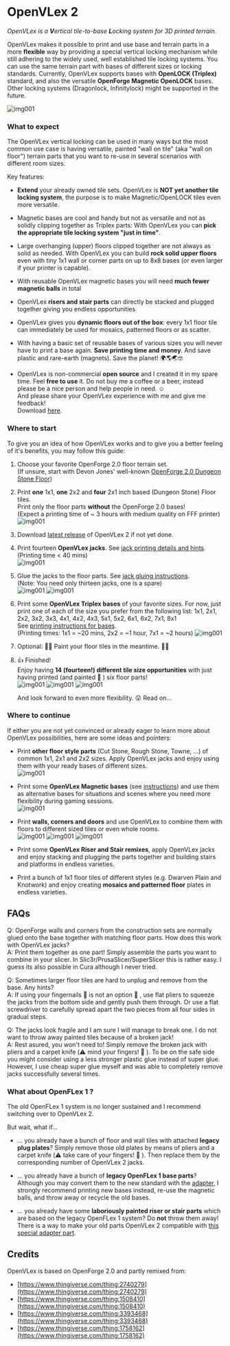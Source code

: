 # OpenVLex 2

_OpenVLex is a **V**ertical tile-to-base **L**ocking system for 3D printed terrain._

OpenVLex makes it possible to print and use base and terrain parts in a more **flexible** way by providing a special vertical locking mechanism while still adhering to the widely used, well established tile locking systems. You can use the same terrain part with bases of different sizes or locking standards. Currently, OpenVLex supports bases with **OpenLOCK (Triplex)** standard, and also the versatile **OpenForge Magnetic OpenLOCK** bases. Other locking systems (Dragonlock, Infinitylock) might be supported in the future. 

![img001](img/openvlex001.gif)

### What to expect

The OpenVLex vertical locking can be used in many ways but the most common use case is having versatile, painted "wall on tile" (aka "wall on floor") terrain parts that you want to re-use in several scenarios with different room sizes.

Key features:

* **Extend** your already owned tile sets. OpenVLex is **NOT yet another tile locking system**, the purpose is to make Magnetic/OpenLOCK tiles even more versatile.

* Magnetic bases are cool and handy but not as versatile and not as solidly clipping together as Triplex parts: With OpenVLex you can **pick the appropriate tile locking system "just in time"**.

* Large overhanging (upper) floors clipped together are not always as solid as needed. With OpenVLex you can build **rock solid upper floors** even with tiny 1x1 wall or corner parts on up to 8x8 bases (or even larger if your printer is capable).

* With reusable OpenVLex magnetic bases you will need **much fewer magnetic balls** in total

* OpenVLex **risers and stair parts** can directly be stacked and plugged together giving you endless opportunities

* OpenVLex gives you **dynamic floors out of the box**: every 1x1 floor tile can immediately be used for mosaics, patterned floors or as scatter. 

* With having a basic set of reusable bases of various sizes you will never have to print a base again. **Save printing time and money**. And save plastic and rare-earth (magnets). Save the planet! 🌍🌎🌏🤓

* OpenVLex is non-commercial **open source** and I created it in my spare time. Feel **free to use** it. Do not buy me a coffee or a beer, instead please be a nice person and help people in need. ☺️   
  And please share your OpenVLex experience with me and give me feedback!  
  Download [here](https://github.com/manolitto/openvlex2/releases).


### Where to start

To give you an idea of how OpenVLex works and to give you a better feeling of it's benefits, you may follow this guide:

1. Choose your favorite OpenForge 2.0 floor terrain set.  
   (If unsure, start with Devon Jones' well-known <a href="https://www.thingiverse.com/thing:2740273" target="_blank">OpenForge 2.0 Dungeon Stone Floor</a>)
2. Print **one** 1x1, **one** 2x2 and **four** 2x1 inch based (Dungeon Stone) Floor tiles.  
   Print only the floor parts **without** the OpenForge 2.0 bases!  
   (Expect a printing time of ~ 3 hours with medium quality on FFF printer)  
   ![img001](img/img001.jpg)
3. Download [latest release](https://github.com/manolitto/openvlex2/releases) of OpenVLex 2 if not yet done.
4. Print fourteen **OpenVLex jacks**. See [jack printing details and hints](jacks/README.md).  
   (Printing time < 40 mins)  
   ![img001](img/img013.jpg)
5. Glue the jacks to the floor parts. See [jack gluing instructions](jacks/README.md#gluing-instructions).  
   (Note: You need only thirteen jacks, one is a spare)  
   ![img001](img/img002.jpg)
   ![img001](img/img003.jpg)
6. Print some **OpenVLex Triplex bases** of your favorite sizes. For now, just print one of each of the size you prefer from the following list: 1x1, 2x1, 2x2, 3x2, 3x3, 4x1, 4x2, 4x3, 5x1, 5x2, 6x1, 6x2, 7x1, 8x1  
   See [printing instructions for bases](bases/README.md).  
   (Printing times: 1x1 = ~20 mins, 2x2 = ~1 hour, 7x1 = ~2 hours)
   ![img001](img/img004.jpg)
7. Optional: 👩‍🎨 Paint your floor tiles in the meantime. 👨‍🎨
8. 👍 Finished!  
   Enjoy having **14 (fourteen!) different tile size opportunities** with just having printed (and painted 🥺 ) six floor parts!      
  ![img001](img/img009.jpg)
  ![img001](img/img010.jpg)
  ![img001](img/img011.jpg)
   
   And look forward to even more flexibility. 😲 Read on...
   
### Where to continue

If either you are not yet convinced or already eager to learn more about OpenVLex possibilities, here are some ideas and pointers:

* Print **other floor style parts** (Cut Stone, Rough Stone, Towne, ...) of common 1x1, 2x1 and 2x2 sizes. Apply OpenVLex jacks and enjoy using them with your ready bases of different sizes.  
  ![img001](img/img012.jpg)

* Print some **OpenVLex Magnetic bases** (see [instructions](bases/README.md)) and use them as alternative bases for situations and scenes where you need more flexibility during gaming sessions.    
  ![img001](img/img006.jpg)

* Print **walls, corners and doors** and use OpenVLex to combine them with floors to different sized tiles or even whole rooms.  
  ![img001](img/img005.jpg)
  ![img001](img/img007.jpg)
  ![img001](img/img008.jpg)

* Print some **OpenVLex Riser and Stair remixes**, apply OpenVLex jacks and enjoy stacking and plugging the parts together and building stairs and platforms in endless varieties.

* Print a bunch of 1x1 floor tiles of different styles (e.g. Dwarven Plain and Knotwork) and enjoy creating **mosaics and patterned floor** plates in endless varieties.


FAQs
----
Q: OpenForge walls and corners from the construction sets are normally glued onto the base together with matching floor parts. How does this work with OpenVLex jacks?  
A: Print them together as one part! Simply assemble the parts you want to combine in your slicer. In Slic3r/PrusaSlicer/SuperSlicer this is rather easy. I guess its also possible in Cura although I never tried.

Q: Sometimes larger floor tiles are hard to unplug and remove from the base. Any hints?  
A: If using your fingernails 💅&nbsp;is not an option 😬&nbsp;, use flat pliers to squeeze the jacks from the bottom side and gently push them through. Or use a flat screwdriver to carefully spread apart the two pieces from all four sides in gradual steps.
  
Q: The jacks look fragile and I am sure I will manage to break one. I do not want to throw away painted tiles because of a broken jack!  
A: Rest asured, you won't need to! Simply remove the broken jack with pliers and a carpet knife (⚠️ mind your fingers! 🤕 ). To be on the safe side you might consider using a less stronger plastic glue instead of super glue. However, I use cheap super glue myself and was able to completely remove jacks successfully several times.

### What about OpenFLex 1 ?

The old OpenFLex 1 system is no longer sustained and I recommend switching over to OpenVLex 2.

But wait, what if...

* ... you already have a bunch of floor and wall tiles with attached **legacy plug plates**? Simply remove those old plates by means of pliers and a carpet knife (⚠️ take care of your fingers! 🤕 ). Then replace them by the corresponding number of OpenVLex 2 jacks.

* ... you already have a bunch of **legacy OpenFLex 1 base parts**? Although you may convert them to the new standard with the [adapter](openvlex_1to2_adapter/README.md), I strongly recommend printing new bases instead, re-use the magnetic balls, and throw away or recycle the old bases.

* ... you already have some **laboriously painted riser or stair parts** which are based on the legacy OpenFLex 1 system? Do **not** throw them away! There is a way to make your old parts OpenVLex 2 compatible with [this special adapter part](openvlex_1to2_adapter/README.md).

Credits
-------

OpenVLex is based on OpenForge 2.0 and partly remixed from:

* [https://www.thingiverse.com/thing:2740279](https://www.thingiverse.com/thing:2740279)
* [https://www.thingiverse.com/thing:1508410](https://www.thingiverse.com/thing:1508410)
* [https://www.thingiverse.com/thing:3393468](https://www.thingiverse.com/thing:3393468)
* [https://www.thingiverse.com/thing:1758162](https://www.thingiverse.com/thing:1758162)

